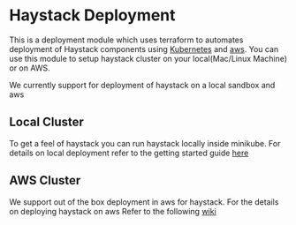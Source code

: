 # Haystack Deployment
This is a deployment module which uses terraform to automates deployment of Haystack components using [Kubernetes](https://en.wikipedia.org/wiki/Kubernetes) and [aws](https://aws.amazon.com/). You can use this module to setup haystack cluster on your local(Mac/Linux Machine) or on AWS.

We currently support for deployment of haystack on a local sandbox and aws

## Local Cluster
To get a feel of haystack you can run haystack locally inside minikube. For details on local deployment refer to the getting started guide [here](https://expediadotcom.github.io/haystack/src/getting_started.html)


## AWS Cluster
We support out of the box deployment in aws for haystack. For the details on deploying haystack on aws Refer to the following [wiki](https://expediadotcom.github.io/haystack/src/deployment/deployment.html)